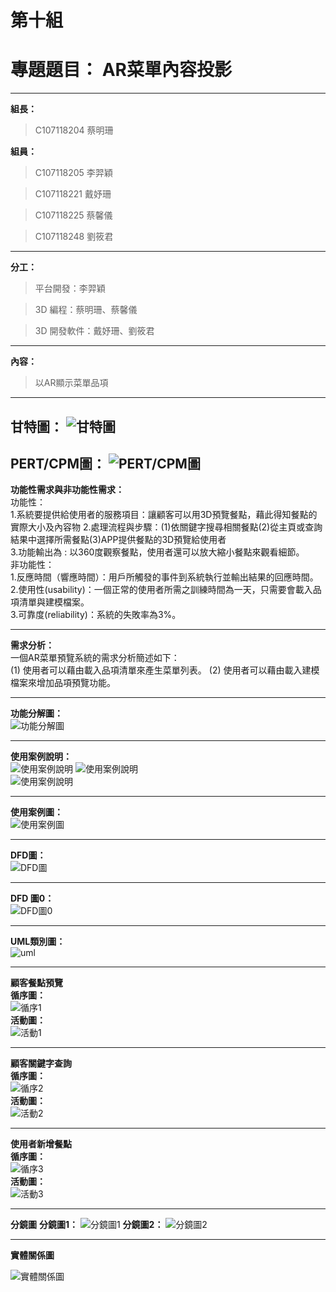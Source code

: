 # 第十組

# 專題題目： AR菜單內容投影
---
 **組長：**
> C107118204 蔡明珊 

 **組員：**
> C107118205 李羿穎

> C107118221 戴妤珊

> C107118225 蔡馨儀

> C107118248 劉筱君
---
**分工：**
> 平台開發：李羿穎

> 3D 編程：蔡明珊、蔡馨儀

> 3D 開發軟件：戴妤珊、劉筱君
---
**內容：**
> 以AR顯示菜單品項
---
**甘特圖：**
![](甘特圖.jpg "甘特圖")
---
**PERT/CPM圖：**
![](pert.jpg "PERT/CPM圖")
---  
**功能性需求與非功能性需求：**   
功能性：  
1.系統要提供給使用者的服務項目：讓顧客可以用3D預覽餐點，藉此得知餐點的實際大小及內容物
2.處理流程與步驟：(1)依關鍵字搜尋相關餐點(2)從主頁或查詢結果中選擇所需餐點(3)APP提供餐點的3D預覽給使用者      
3.功能輸出為 : 以360度觀察餐點，使用者還可以放大縮小餐點來觀看細節。  
非功能性：   
1.反應時間（響應時間）：用戶所觸發的事件到系統執行並輸出結果的回應時間。   
2.使用性(usability)：一個正常的使用者所需之訓練時間為一天，只需要會載入品項清單與建模檔案。  
3.可靠度(reliability)：系統的失敗率為3%。   

---   
**需求分析：**     
一個AR菜單預覽系統的需求分析簡述如下：  
(1) 使用者可以藉由載入品項清單來產生菜單列表。 
(2) 使用者可以藉由載入建模檔案來增加品項預覽功能。 

--- 
**功能分解圖：**    
![](功能分解圖.jpg "功能分解圖")  

---   
**使用案例說明：**   
![](使用案例說明.jpg "使用案例說明") 
![](使用案例說明2.jpg "使用案例說明")  
![](使用案例說明3.jpg "使用案例說明") 


--- 
**使用案例圖：**    
![](使用案例圖.jpg "使用案例圖")    

--- 
**DFD圖：**    
![](DFD.JPG "DFD圖")

--- 
**DFD 圖0：**    
![](DFD圖0.JPG "DFD圖0")

--- 

**UML類別圖：**   
![](uml.jpg "uml") 

--- 

**顧客餐點預覽**   
**循序圖：**   
![](循序1.jpg "循序1")   
**活動圖：**   
![](活動1.jpg "活動1")  

--- 

**顧客關鍵字查詢**    
**循序圖：**    
![](循序2.jpg "循序2")   
**活動圖：**  
![](活動2.jpg "活動2")  

--- 

**使用者新增餐點**    
**循序圖：**   
![](循序3.jpg "循序3")   
**活動圖：**   
![](活動3.jpg "活動3") 


---  

**分鏡圖**
**分鏡圖1：** 
![](分鏡圖1.jpg "分鏡圖1") 
**分鏡圖2：** 
![](分鏡圖2.jpg "分鏡圖2") 

---
  
**實體關係圖**

![](實體關係圖.jpg "實體關係圖")  
